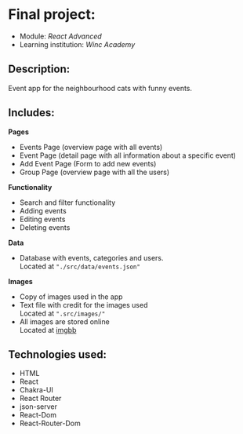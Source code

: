 Final project: 
==============
* Module: _React Advanced_  
* Learning institution: _Winc Academy_

Description:
------------
Event app for the neighbourhood cats with funny events.  

Includes:
----------
**Pages**
* Events Page (overview page with all events)  
* Event Page (detail page with all information about a specific event)
* Add Event Page (Form to add new events)
* Group Page (overview page with all the users)  

**Functionality**
* Search and filter functionality
* Adding events
* Editing events
* Deleting events  

**Data**
* Database with events, categories and users.  
  Located at `"./src/data/events.json"`  

**Images**
* Copy of images used in the app  
* Text file with credit for the images used  
  Located at `".src/images/"`  
* All images are stored online  
  Located at [imgbb](https://ibb.co/album/jvszS5)   


**Technologies used:**
-----------------
* HTML
* React
* Chakra-UI
* React Router
* json-server
* React-Dom
* React-Router-Dom  
